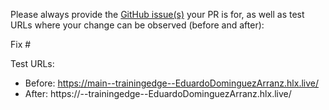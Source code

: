 Please always provide the [GitHub issue(s)](../issues) your PR is for, as well as test URLs where your change can be observed (before and after):

Fix #<gh-issue-id>

Test URLs:
- Before: https://main--trainingedge--EduardoDominguezArranz.hlx.live/
- After: https://<branch>--trainingedge--EduardoDominguezArranz.hlx.live/
